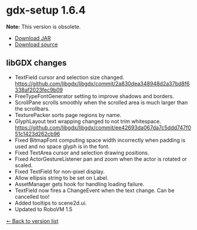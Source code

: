 # gdx-setup 1.6.4

**Note:** This version is obsolete.

* [Download JAR](https://github.com/JavaCakeGames/gdx-setup-archive/raw/main/gdx-setup_1.6.4.jar)
* [Download source](https://github.com/JavaCakeGames/gdx-setup-archive/raw/main/sources/gdx-setup_1.6.4.zip)

## libGDX changes

- TextField cursor and selection size changed. https://github.com/libgdx/libgdx/commit/2a830dea348948d2a37bd8f6338af2023fec9b09
- FreeTypeFontGenerator setting to improve shadows and borders.
- ScrollPane scrolls smoothly when the scrolled area is much larger than the scrollbars.
- TexturePacker sorts page regions by name.
- GlyphLayout text wrapping changed to not trim whitespace. https://github.com/libgdx/libgdx/commit/ee42693da067da7c5ddd747f051c1423d262cb96
- Fixed BitmapFont computing space width incorrectly when padding is used and no space glyph is in the font.
- Fixed TextArea cursor and selection drawing positions.
- Fixed ActorGestureListener pan and zoom when the actor is rotated or scaled.
- Fixed TextField for non-pixel display.
- Allow ellipsis string to be set on Label.
- AssetManager gets hook for handling loading failure.
- TextField now fires a ChangeEvent when the text change. Can be cancelled too!
- Added tooltips to scene2d.ui.
- Updated to RoboVM 1.5

[🠔 Back to version list](https://javacakegames.github.io/gdx-setup-archive/)
